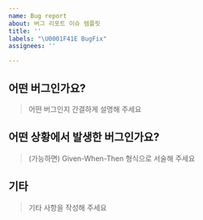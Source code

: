 ```yaml
---
name: Bug report
about: 버그 리포트 이슈 템플릿
title: ''
labels: "\U0001F41E BugFix"
assignees: ''

---
```


## 어떤 버그인가요?

> 어떤 버그인지 간결하게 설명해 주세요

## 어떤 상황에서 발생한 버그인가요?

> (가능하면) Given-When-Then 형식으로 서술해 주세요

## 기타

> 기타 사항을 작성해 주세요
